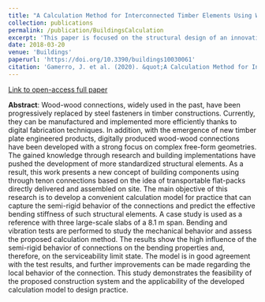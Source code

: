 ```yaml
---
title: "A Calculation Method for Interconnected Timber Elements Using Wood-Wood Connections"
collection: publications
permalink: /publication/BuildingsCalculation
excerpt: 'This paper is focused on the structural design of an innovative wood-wood connection designed for a full-scale double-layered timber folded-plate structure: the new Vidy theatre pavilion (Lausanne, Switzerland).'
date: 2018-03-20
venue: 'Buildings'
paperurl: 'https://doi.org/10.3390/buildings10030061'
citation: 'Gamerro, J. et al. (2020). &quot;A Calculation Method for Interconnected Timber Elements Using Wood-Wood Connections.&quot; <i>Buildings</i> 10, no. 3: 61.'
---
```

[Link to open-access full paper](https://doi.org/10.3390/buildings10030061)

**Abstract**: Wood-wood connections, widely used in the past, have been progressively replaced by steel fasteners in timber constructions. Currently, they can be manufactured and implemented more efficiently thanks to digital fabrication techniques. In addition, with the emergence of new timber plate engineered products, digitally produced wood-wood connections have been developed with a strong focus on complex free-form geometries. The gained knowledge through research and building implementations have pushed the development of more standardized structural elements. As a result, this work presents a new concept of building components using through tenon connections based on the idea of transportable flat-packs directly delivered and assembled on site. The main objective of this research is to develop a convenient calculation model for practice that can capture the semi-rigid behavior of the connections and predict the effective bending stiffness of such structural elements. A case study is used as a reference with three large-scale slabs of a 8.1 m span. Bending and vibration tests are performed to study the mechanical behavior and assess the proposed calculation method. The results show the high influence of the semi-rigid behavior of connections on the bending properties and, therefore, on the serviceability limit state. The model is in good agreement with the test results, and further improvements can be made regarding the local behavior of the connection. This study demonstrates the feasibility of the proposed construction system and the applicability of the developed calculation model to design practice.
